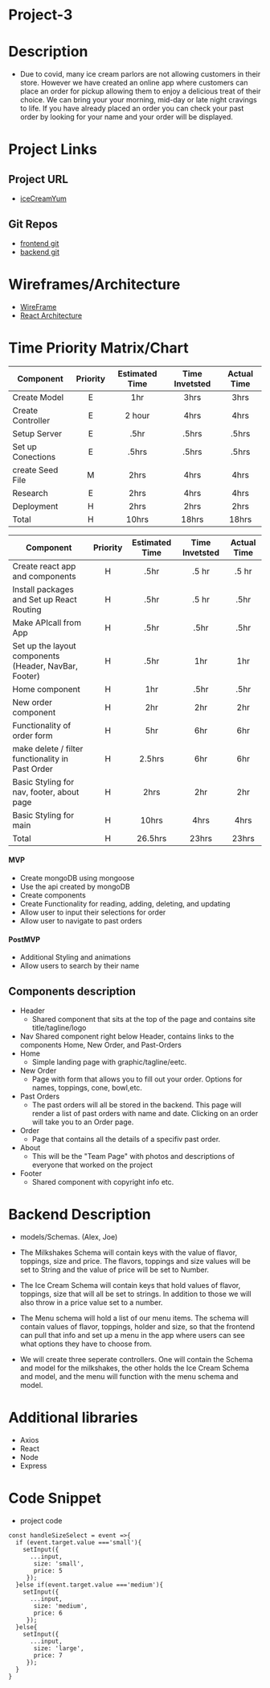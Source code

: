 # Project-3

# Description

- Due to covid, many ice cream parlors are not allowing customers in their store. However we have created an online app where customers can place an order for pickup allowing them to enjoy a delicious treat of their choice. We can bring your your morning, mid-day or late night cravings to life. If you have already placed an order you can check your past order by looking for your name and your order will be displayed.  


# Project Links 
## Project URL
- [iceCreamYum](http://icecreamyum.surge.sh/)

## Git Repos
- [frontend git](https://github.com/DavidSwanberg/frontend_project3) 
- [backend git](https://github.com/JCova-5/ColdTreatsBackend)

# Wireframes/Architecture
- [WireFrame](https://www.figma.com/file/3PGHU4ez2A2nW7BCGAuUYr/icecream-app?node-id=12%3A4)
- [React Architecture](https://imgur.com/vyTQGPH)

# Time Priority Matrix/Chart
  
| Component | Priority | Estimated Time | Time Invetsted | Actual Time |
| --- | :---: |  :---: | :---: | :---: |
| Create Model | E | 1hr | 3hrs | 3hrs |
| Create Controller | E | 2 hour | 4hrs | 4hrs |
| Setup Server | E | .5hr| .5hrs | .5hrs |
| Set up Conections  | E | .5hrs| .5hrs | .5hrs |
| create Seed File  | M | 2hrs | 4hrs | 4hrs |
| Research  | E | 2hrs| 4hrs | 4hrs |
| Deployment  | H | 2hrs| 2hrs | 2hrs |
| Total | H | 10hrs | 18hrs | 18hrs |

| Component | Priority | Estimated Time | Time Invetsted | Actual Time |
| --- | :---: |  :---: | :---: | :---: |
| Create react app and components| H | .5hr| .5 hr | .5 hr |
| Install packages and Set up React Routing | H | .5hr| .5 hr | .5hr |
| Make APIcall from App | H | .5hr| .5hr | .5hr |
| Set up the layout components (Header, NavBar, Footer) | H | .5hr | 1hr | 1hr |
| Home component | H | 1hr| .5hr | .5hr |
| New order component | H | 2hr| 2hr | 2hr |
| Functionality of order form | H | 5hr| 6hr | 6hr |
| make delete / filter functionality in Past Order | H | 2.5hrs| 6hr | 6hr |
| Basic Styling for nav, footer, about page | H | 2hrs| 2hr | 2hr |
| Basic Styling for main | H | 10hrs| 4hrs | 4hrs |
| Total | H | 26.5hrs| 23hrs | 23hrs | 

#### MVP
- Create mongoDB using mongoose
- Use the api created by mongoDB
- Create components
- Create Functionality for reading, adding, deleting, and updating
- Allow user to input their selections for order
- Allow user to navigate to past orders
#### PostMVP
- Additional Styling and animations
- Allow users to search by their name

## Components description
- Header
  - Shared component that sits at the top of the page and contains site title/tagline/logo
- Nav
  Shared component right below Header, contains links to the components Home, New Order, and Past-Orders
- Home
  - Simple landing page with graphic/tagline/eetc.
- New Order
   - Page with form that allows you to fill out your order. Options for names, toppings, cone, bowl,etc.
- Past Orders
   - The past orders will all be stored in the backend. This page will render a list of past orders with name and date. Clicking on an order will take you to an Order page.
- Order
  - Page that contains all the details of a specifiv past order.
- About
  - This will be the "Team Page" with photos and descriptions of everyone that worked on the project
- Footer
  - Shared component with copyright info etc.


# Backend Description
- models/Schemas. (Alex, Joe)

- The Milkshakes Schema will contain keys with the value of flavor, toppings, size and price. The flavors, toppings and size values will be set to String and the value of price will be set to Number.
- The Ice Cream Schema will contain keys that hold values of flavor, toppings, size that will all be set to strings. In addition to those we will also throw in a price value set to a number.
- The Menu schema will hold a list of our menu items. The schema will contain values of flavor, toppings, holder and size, so that the frontend can pull that info and set up a menu in the app where users can see what options they have to choose from.
- We will create three seperate controllers. One will contain the Schema and model for the milkshakes, the other holds the Ice Cream Schema and model, and the menu will function with the menu schema and model.

# Additional libraries
- Axios
- React
- Node
- Express

# Code Snippet 
- project code 

```
const handleSizeSelect = event =>{
  if (event.target.value ==='small'){
    setInput({
      ...input,
       size: 'small',
       price: 5
     });
  }else if(event.target.value ==='medium'){
    setInput({
      ...input,
       size: 'medium',
       price: 6
     });
  }else{
    setInput({
      ...input,
       size: 'large',
       price: 7
     });
  }
}
```
